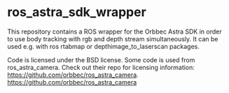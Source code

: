 # ros_astra_sdk_wrapper
This repository contains a ROS wrapper for the Orbbec Astra SDK in order to use body tracking with rgb and depth stream simultaneously. It can be used e.g. with ros rtabmap or depthimage_to_laserscan packages.

Code is licensed under the BSD license. Some code is used from ros_astra_camera. Check out their repo for licensing information: https://github.com/orbbec/ros_astra_camera.
https://github.com/orbbec/ros_astra_camera
